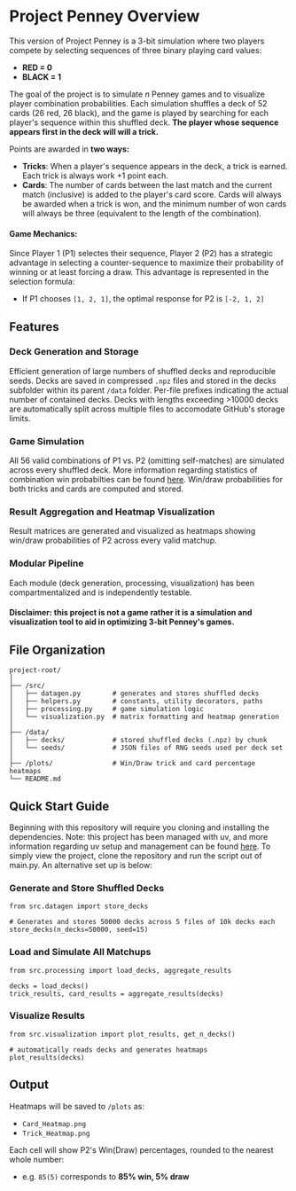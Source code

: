 # **Project Penney Overview**

This version of Project Penney is a 3-bit simulation where two players compete by selecting sequences of three binary playing card values:
- **RED = 0**
- **BLACK = 1**

The goal of the project is to simulate *n* Penney games and to visualize player combination probabilities. Each simulation shuffles a deck of 52 cards (26 red, 26 black), and the game is played by searching for each player's sequence within this shuffled deck. **The player whose sequence appears first in the deck will will a trick.**

Points are awarded in **two ways:**
- **Tricks**: When a player's sequence appears in the deck, a trick is earned. Each trick is always work +1 point each.
- **Cards**: The number of cards between the last match and the current match (inclusive) is added to the player's card score. Cards will always be awarded when a trick is won, and the minimum number of won cards will always be three (equivalent to the length of the combination).

#### Game Mechanics:

Since Player 1 (P1) selectes their sequence, Player 2 (P2) has a strategic advantage in selecting a counter-sequence to maximize their probability of winning or at least forcing a draw. This advantage is represented in the selection formula:
- If P1 chooses ```[1, 2, 1]```, the optimal response for P2 is ```[-2, 1, 2]```

    
## **Features**

### Deck Generation and Storage
Efficient generation of large numbers of shuffled decks and reproducible seeds. Decks are saved in compressed ```.npz``` files and stored in the decks subfolder within its parent ```/data``` folder. Per-file prefixes indicating the actual number of contained decks. Decks with lengths exceeding >10000 decks are automatically split across multiple files to accomodate GitHub's storage limits.

### Game Simulation
All 56 valid combinations of P1 vs. P2 (omitting self-matches) are simulated across every shuffled deck. More information regarding statistics of combination win probabilties can be found [here](https://en.wikipedia.org/wiki/Penney%27s_game#/media/File:Penney_game_graphs.svg). Win/draw probabilities for both tricks and cards are computed and stored. 

### Result Aggregation and Heatmap Visualization
Result matrices are generated and visualized as heatmaps showing win/draw probabilities of P2 across every valid matchup.

### Modular Pipeline
Each module (deck generation, processing, visualization) has been compartmentalized and is independently testable. 

#### Disclaimer: this project is not a game rather it is a simulation and visualization tool to aid in optimizing 3-bit Penney's games. 


## **File Organization**

```
project-root/
│
├── /src/
│   ├── datagen.py        # generates and stores shuffled decks
│   ├── helpers.py        # constants, utility decorators, paths
│   ├── processing.py     # game simulation logic
│   └── visualization.py  # matrix formatting and heatmap generation
│
├── /data/
│   ├── decks/            # stored shuffled decks (.npz) by chunk
│   └── seeds/            # JSON files of RNG seeds used per deck set
│
├── /plots/               # Win/Draw trick and card percentage heatmaps
└── README.md
```


## **Quick Start Guide**

Beginning with this repository will require you cloning  and installing the dependencies. Note: this project has been managed with uv, and more information regarding uv setup and management can be found [here](https://docs.astral.sh/uv/getting-started/installation/). To simply view the project, clone the repository and run the script out of main.py. An alternative set up is below:

### Generate and Store Shuffled Decks
```
from src.datagen import store_decks

# Generates and stores 50000 decks across 5 files of 10k decks each
store_decks(n_decks=50000, seed=15)
```

### Load and Simulate All Matchups
```
from src.processing import load_decks, aggregate_results

decks = load_decks()
trick_results, card_results = aggregate_results(decks)
```

### Visualize Results
```
from src.visualization import plot_results, get_n_decks()

# automatically reads decks and generates heatmaps
plot_results(decks)
```

## **Output**
Heatmaps will be saved to ```/plots``` as:
* ```Card_Heatmap.png```
* ```Trick_Heatmap.png```

Each cell will show P2's Win(Draw) percentages, rounded to the nearest whole number:
* e.g. ```85(5)``` corresponds to **85% win, 5% draw**
